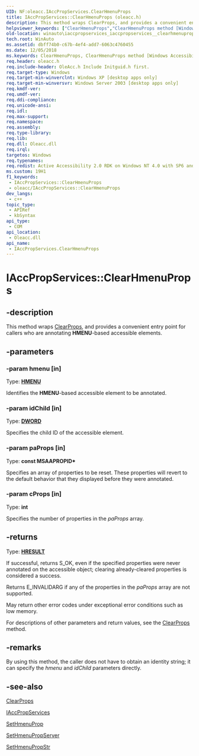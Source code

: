 ```yaml
---
UID: NF:oleacc.IAccPropServices.ClearHmenuProps
title: IAccPropServices::ClearHmenuProps (oleacc.h)
description: This method wraps ClearProps, and provides a convenient entry point for callers who are annotating HMENU-based accessible elements.
helpviewer_keywords: ["ClearHmenuProps","ClearHmenuProps method [Windows Accessibility]","ClearHmenuProps method [Windows Accessibility]","IAccPropServices interface","IAccPropServices interface [Windows Accessibility]","ClearHmenuProps method","IAccPropServices.ClearHmenuProps","IAccPropServices::ClearHmenuProps","oleacc/IAccPropServices::ClearHmenuProps","winauto.iaccpropservices_iaccpropservices__clearhmenuprops"]
old-location: winauto\iaccpropservices_iaccpropservices__clearhmenuprops.htm
tech.root: WinAuto
ms.assetid: dbff74b0-c67b-4ef4-add7-6063c4760455
ms.date: 12/05/2018
ms.keywords: ClearHmenuProps, ClearHmenuProps method [Windows Accessibility], ClearHmenuProps method [Windows Accessibility],IAccPropServices interface, IAccPropServices interface [Windows Accessibility],ClearHmenuProps method, IAccPropServices.ClearHmenuProps, IAccPropServices::ClearHmenuProps, oleacc/IAccPropServices::ClearHmenuProps, winauto.iaccpropservices_iaccpropservices__clearhmenuprops
req.header: oleacc.h
req.include-header: OleAcc.h Include Initguid.h first.
req.target-type: Windows
req.target-min-winverclnt: Windows XP [desktop apps only]
req.target-min-winversvr: Windows Server 2003 [desktop apps only]
req.kmdf-ver: 
req.umdf-ver: 
req.ddi-compliance: 
req.unicode-ansi: 
req.idl: 
req.max-support: 
req.namespace: 
req.assembly: 
req.type-library: 
req.lib: 
req.dll: Oleacc.dll
req.irql: 
targetos: Windows
req.typenames: 
req.redist: Active Accessibility 2.0 RDK on Windows NT 4.0 with SP6 and later and Windows 98
ms.custom: 19H1
f1_keywords:
 - IAccPropServices::ClearHmenuProps
 - oleacc/IAccPropServices::ClearHmenuProps
dev_langs:
 - c++
topic_type:
 - APIRef
 - kbSyntax
api_type:
 - COM
api_location:
 - Oleacc.dll
api_name:
 - IAccPropServices.ClearHmenuProps
---
```


# IAccPropServices::ClearHmenuProps


## -description

This method wraps  <a href="https://docs.microsoft.com/windows/desktop/api/oleacc/nf-oleacc-iaccpropservices-clearprops">ClearProps</a>, and provides a convenient entry point for callers who are annotating <b>HMENU</b>-based accessible elements.

## -parameters

### -param hmenu [in]

Type: <b><a href="https://docs.microsoft.com/windows/desktop/WinProg/windows-data-types">HMENU</a></b>

Identifies the <b>HMENU</b>-based accessible element to be annotated.

### -param idChild [in]

Type: <b><a href="https://docs.microsoft.com/windows/desktop/WinProg/windows-data-types">DWORD</a></b>

Specifies the child ID of the accessible element.

### -param paProps [in]

Type: <b>const MSAAPROPID*</b>

Specifies an array of properties to be reset. These properties will revert to the default behavior that they displayed before they were annotated.

### -param cProps [in]

Type: <b>int</b>

Specifies the number of properties in the <i>paProps</i> array.

## -returns

Type: <b><a href="https://docs.microsoft.com/windows/desktop/WinProg/windows-data-types">HRESULT</a></b>

If successful, returns S_OK, even if the specified properties were never annotated on the accessible object; clearing already-cleared properties is considered a success.

Returns E_INVALIDARG if any of the properties in the <i>paProps</i> array are not supported.

May return other error codes under exceptional error conditions such as low memory.

For descriptions of other parameters and return values, see the <a href="https://docs.microsoft.com/windows/desktop/api/oleacc/nf-oleacc-iaccpropservices-clearprops">ClearProps</a> method.

## -remarks

By using this method, the caller does not have to obtain an identity string; it can specify the <i>hmenu</i> and <i>idChild</i> parameters directly.

## -see-also

<a href="https://docs.microsoft.com/windows/desktop/api/oleacc/nf-oleacc-iaccpropservices-clearprops">ClearProps</a>



<a href="https://docs.microsoft.com/windows/desktop/api/oleacc/nn-oleacc-iaccpropservices">IAccPropServices</a>



<a href="https://docs.microsoft.com/windows/desktop/api/oleacc/nf-oleacc-iaccpropservices-sethmenuprop">SetHmenuProp</a>



<a href="https://docs.microsoft.com/windows/desktop/api/oleacc/nf-oleacc-iaccpropservices-sethmenupropserver">SetHmenuPropServer</a>



<a href="https://docs.microsoft.com/windows/desktop/api/oleacc/nf-oleacc-iaccpropservices-sethmenupropstr">SetHmenuPropStr</a>

